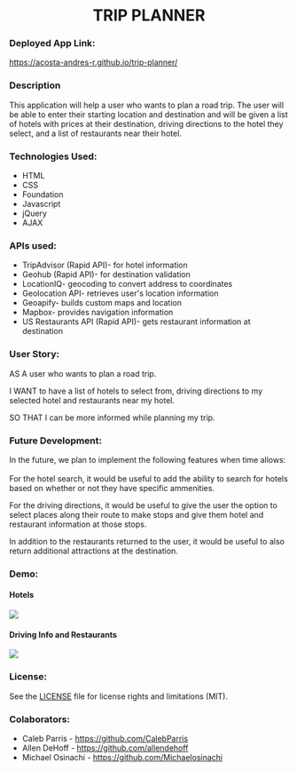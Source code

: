 <div align="center">

# TRIP PLANNER
</div>

### Deployed App Link:
https://acosta-andres-r.github.io/trip-planner/

### Description
This application will help a user who wants to plan a road trip. The user will be able to enter their starting location and destination and will be given a list of hotels with prices at their destination, driving directions to the hotel they select, and a list of restaurants near their hotel.

### Technologies Used:
- HTML
- CSS
- Foundation
- Javascript 
- jQuery
- AJAX


### APIs used:

* TripAdvisor (Rapid API)- for hotel information
* Geohub (Rapid API)- for destination validation
* LocationIQ- geocoding to convert address to coordinates
* Geolocation API- retrieves user's location information
* Geoapify- builds custom maps and location
* Mapbox- provides navigation information
* US Restaurants API (Rapid API)- gets restaurant information at destination


### User Story:
AS A user who wants to plan a road trip. 

I WANT to have a list of hotels to select from, driving directions to my selected hotel and restaurants near my hotel. 

SO THAT I can be more informed while planning my trip. 

### Future Development:
In the future, we plan to implement the following features when time allows:
<br/>
<br/>
For the hotel search, it would be useful to add the ability to search for hotels based on whether or not they have specific ammenities. 

For the driving directions, it would be useful to give the user the option to select places along their route to make stops and give them hotel and restaurant information at those stops. 

In addition to the restaurants returned to the user, it would be useful to also return additional attractions at the destination.

### Demo:

#### Hotels
![](assets/Demo/hotels.gif)

#### Driving Info and Restaurants
![](assets/Demo/map-restaurant.gif)


### License:

See the [LICENSE](LICENSE.md) file for license rights and limitations (MIT).

### Colaborators:
- Caleb Parris - https://github.com/CalebParris
- Allen DeHoff - https://github.com/allendehoff
- Michael Osinachi - https://github.com/Michaelosinachi